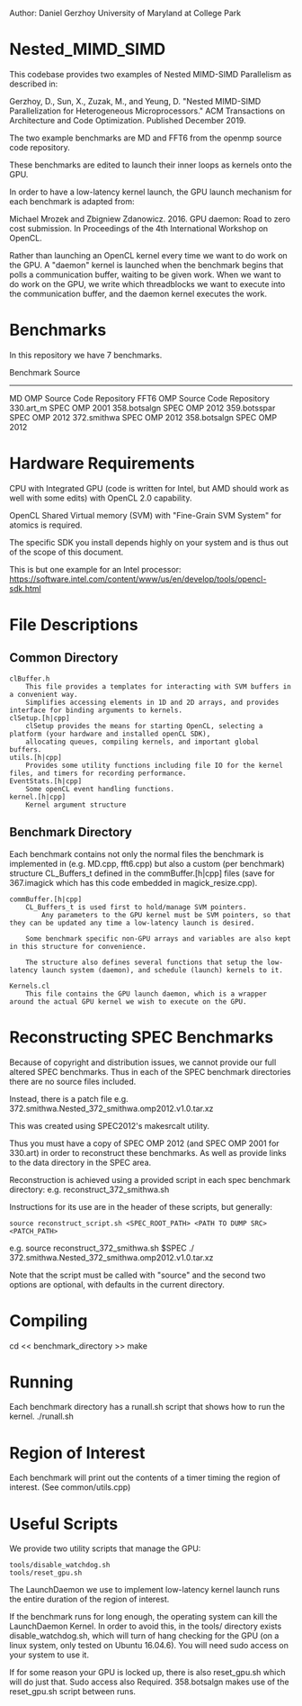Author: Daniel Gerzhoy
        University of Maryland at College Park

# Nested_MIMD_SIMD

This codebase provides two examples of Nested MIMD-SIMD Parallelism as described in:

Gerzhoy, D., Sun, X., Zuzak, M., and Yeung, D. "Nested MIMD-SIMD Parallelization for Heterogeneous Microprocessors." ACM Transactions on Architecture and Code Optimization. Published December 2019.

The two example benchmarks are MD and FFT6 from the openmp source code repository.

These benchmarks are edited to launch their inner loops as kernels onto the GPU.

In order to have a low-latency kernel launch, the GPU launch mechanism for each benchmark is adapted from:

Michael Mrozek and Zbigniew Zdanowicz. 2016. GPU daemon: Road to zero cost submission. In Proceedings of the
4th International Workshop on OpenCL.

Rather than launching an OpenCL kernel every time we want to do work on the GPU. A "daemon" kernel is launched when the benchmark begins that polls a communication buffer, waiting to be given work. When we want to do work on the GPU, we write which threadblocks we want to execute into the communication buffer, and the daemon kernel executes the work.

# Benchmarks

In this repository we have 7 benchmarks.

Benchmark           Source
----------------  ----------------------------
MD                  OMP Source Code Repository
FFT6                OMP Source Code Repository
330.art_m           SPEC OMP 2001
358.botsalgn        SPEC OMP 2012
359.botsspar        SPEC OMP 2012
372.smithwa         SPEC OMP 2012
358.botsalgn        SPEC OMP 2012

# Hardware Requirements

CPU with Integrated GPU (code is written for Intel, but AMD should work as well with some edits) with OpenCL 2.0 capability.

OpenCL Shared Virtual memory (SVM) with "Fine-Grain SVM System" for atomics is required.

The specific SDK you install depends highly on your system and is thus out of the scope of this document.

This is but one example for an Intel processor: 
    https://software.intel.com/content/www/us/en/develop/tools/opencl-sdk.html

# File Descriptions

## Common Directory
    clBuffer.h
        This file provides a templates for interacting with SVM buffers in a convenient way.
        Simplifies accessing elements in 1D and 2D arrays, and provides interface for binding arguments to kernels.
    clSetup.[h|cpp]
        clSetup provides the means for starting OpenCL, selecting a platform (your hardware and installed openCL SDK), 
        allocating queues, compiling kernels, and important global buffers.
    utils.[h|cpp]
        Provides some utility functions including file IO for the kernel files, and timers for recording performance.
	EventStats.[h|cpp]
		Some openCL event handling functions.
	kernel.[h|cpp]
		Kernel argument structure

## Benchmark Directory

Each benchmark contains not only the normal files the benchmark is implemented in (e.g. MD.cpp, fft6.cpp) but also a
custom (per benchmark) structure CL_Buffers_t defined in the commBuffer.[h|cpp] files (save for 367.imagick which has 
this code embedded in magick_resize.cpp).


    commBuffer.[h|cpp] 
        CL_Buffers_t is used first to hold/manage SVM pointers.
            Any parameters to the GPU kernel must be SVM pointers, so that they can be updated any time a low-latency launch is desired.

        Some benchmark specific non-GPU arrays and variables are also kept in this structure for convenience.

        The structure also defines several functions that setup the low-latency launch system (daemon), and schedule (launch) kernels to it.
    
    Kernels.cl
        This file contains the GPU launch daemon, which is a wrapper around the actual GPU kernel we wish to execute on the GPU.

# Reconstructing SPEC Benchmarks

Because of copyright and distribution issues, we cannot provide our full altered SPEC benchmarks.
Thus in each of the SPEC benchmark directories there are no source files included.

Instead, there is a patch file e.g. 372.smithwa.Nested_372_smithwa.omp2012.v1.0.tar.xz

This was created using SPEC2012's makesrcalt utility.

Thus you must have a copy of SPEC OMP 2012 (and SPEC OMP 2001 for 330.art) in order to reconstruct these benchmarks. As well as provide links to the data directory in the SPEC area.

Reconstruction is achieved using a provided script in each spec benchmark directory:
    e.g. reconstruct_372_smithwa.sh

Instructions for its use are in the header of these scripts, but generally:

    source reconstruct_script.sh <SPEC_ROOT_PATH> <PATH TO DUMP SRC> <PATCH_PATH>

e.g.
    source reconstruct_372_smithwa.sh $SPEC ./ 372.smithwa.Nested_372_smithwa.omp2012.v1.0.tar.xz

Note that the script must be called with "source" and the second two options are optional, with defaults in the current directory.

# Compiling

cd << benchmark_directory >>
make

# Running

Each benchmark directory has a runall.sh script that shows how to run the kernel.
./runall.sh

# Region of Interest

Each benchmark will print out the contents of a timer timing the region of interest. (See common/utils.cpp)

# Useful Scripts

We provide two utility scripts that manage the GPU:
    
    tools/disable_watchdog.sh
    tools/reset_gpu.sh

The LaunchDaemon we use to implement low-latency kernel launch runs the entire duration of the region of interest.

If the benchmark runs for long enough, the operating system can kill the LaunchDaemon Kernel.
In order to avoid this, in the tools/ directory exists disable_watchdog.sh, which will turn of hang checking for the GPU (on a linux system, only tested on Ubuntu 16.04.6). You will need sudo access on your system to use it.

If for some reason your GPU is locked up, there is also reset_gpu.sh which will do just that. Sudo access also Required.
358.botsalgn makes use of the reset_gpu.sh script between runs.